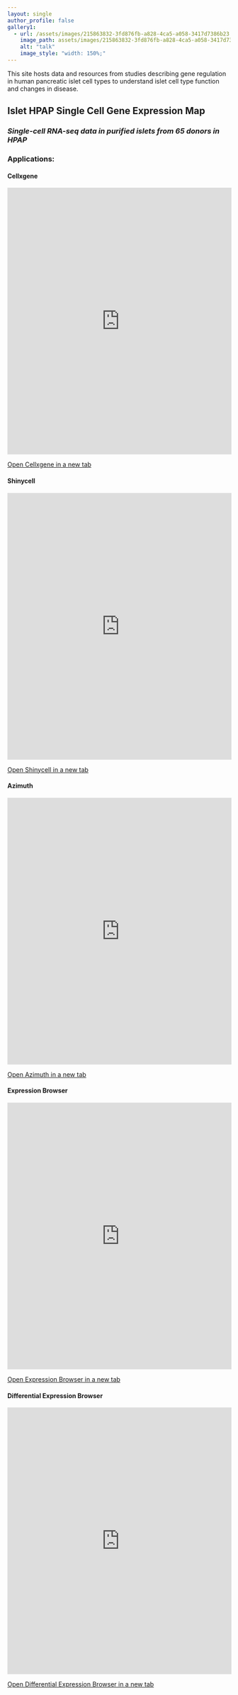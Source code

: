 ```yaml
---
layout: single
author_profile: false
gallery1:
  - url: /assets/images/215863832-3fd876fb-a828-4ca5-a058-3417d7386b23.png
    image_path: assets/images/215863832-3fd876fb-a828-4ca5-a058-3417d7386b23.png
    alt: "talk"
    image_style: "width: 150%;"
---
```



This site hosts data and resources from studies describing gene regulation in human pancreatic islet cell types to understand islet cell type function and changes in disease.


## **Islet HPAP Single Cell Gene Expression Map**


### *Single-cell RNA-seq data in purified islets from 65 donors in HPAP*


### **Applications:**


#### Cellxgene
<iframe 
    src="http://tools.cmdga.org:5005/view/hpap_rna_cellxgene.h5ad" 
    width="100%" 
    height="600" 
    style="border: 1px solid #ddd;">
</iframe>


<p><a href="http://tools.cmdga.org:5005/view/hpap_rna_cellxgene.h5ad" target="_blank">Open Cellxgene in a new tab</a></p>



#### Shinycell
<iframe 
    src="http://tools.cmdga.org:3838/islet-rna-hpap-browser/" 
    width="100%" 
    height="600" 
    style="border: 1px solid #ddd;">
</iframe>


<p><a href="http://tools.cmdga.org:3838/islet-rna-hpap-browser/" target="_blank">Open Shinycell in a new tab</a></p>


#### Azimuth


<iframe 
    src="http://tools.cmdga.org:6388/" 
    width="100%" 
    height="600" 
    style="border: 1px solid #ddd;">
</iframe>


<p><a href="http://tools.cmdga.org:6388/" target="_blank">Open Azimuth in a new tab</a></p>

#### Expression Browser


<iframe 
    src="http://tools.cmdga.org:3838/isletHPAP-expression/" 
    width="100%" 
    height="600" 
    style="border: 1px solid #ddd;">
</iframe>


<p><a href="http://tools.cmdga.org:3838/isletHPAP-expression/" target="_blank">Open Expression Browser in a new tab</a></p>


#### Differential Expression Browser


<iframe 
    src="http://tools.cmdga.org:3838/isletHPAP-deseq/" 
    width="100%" 
    height="600" 
    style="border: 1px solid #ddd;">
</iframe>
<p><a href="http://tools.cmdga.org:3838/isletHPAP-deseq/" target="_blank">Open Differential Expression Browser in a new tab</a></p>
